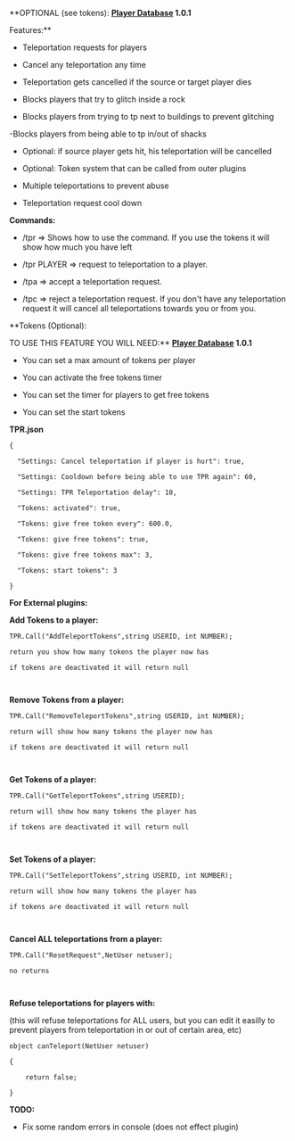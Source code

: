 **OPTIONAL (see tokens):
**[Player Database](http://oxidemod.org/plugins/player-database.927/) 1.0.1**


Features:**

- Teleportation requests for players

- Cancel any teleportation any time

- Teleportation gets cancelled if the source or target player dies

- Blocks players that try to glitch inside a rock

- Blocks players from trying to tp next to buildings to prevent glitching

-Blocks players from being able to tp in/out of shacks

- Optional: if source player gets hit, his teleportation will be cancelled

- Optional: Token system that can be called from outer plugins

- Multiple teleportations to prevent abuse

- Teleportation request cool down

**Commands:**

- /tpr => Shows how to use the command. If you use the tokens it will show how much you have left

- /tpr PLAYER => request to teleportation to a player.

- /tpa => accept a teleportation request.

- /tpc => reject a teleportation request. If you don't have any teleportation request it will cancel all teleportations towards you or from you.

**Tokens (Optional):

TO USE THIS FEATURE YOU WILL NEED:**
**[Player Database](http://oxidemod.org/plugins/player-database.927/) 1.0.1**

- You can set a max amount of tokens per player

- You can activate the free tokens timer

- You can set the timer for players to get free tokens

- You can set the start tokens

**TPR.json**

````
{

  "Settings: Cancel teleportation if player is hurt": true,

  "Settings: Cooldown before being able to use TPR again": 60,

  "Settings: TPR Teleportation delay": 10,

  "Tokens: activated": true,

  "Tokens: give free token every": 600.0,

  "Tokens: give free tokens": true,

  "Tokens: give free tokens max": 3,

  "Tokens: start tokens": 3

}
````


**For External plugins:**

**Add Tokens to a player:**

````
TPR.Call("AddTeleportTokens",string USERID, int NUMBER);

return you show how many tokens the player now has

if tokens are deactivated it will return null

 
````


**Remove Tokens from a player:**

````
TPR.Call("RemoveTeleportTokens",string USERID, int NUMBER);

return will show how many tokens the player now has

if tokens are deactivated it will return null

 
````


**Get Tokens of a player:**

````
TPR.Call("GetTeleportTokens",string USERID);

return will show how many tokens the player has

if tokens are deactivated it will return null

 
````


**Set Tokens of a player:**

````
TPR.Call("SetTeleportTokens",string USERID, int NUMBER);

return will show how many tokens the player has

if tokens are deactivated it will return null

 
````


**Cancel ALL teleportations from a player:**

````
TPR.Call("ResetRequest",NetUser netuser);

no returns

 
````


**Refuse teleportations for players with:**

(this will refuse teleportations for ALL users, but you can edit it easilly to prevent players from teleportation in or out of certain area, etc)

````
object canTeleport(NetUser netuser)

{

    return false;

}
````


**TODO:**

- Fix some random errors in console (does not effect plugin)